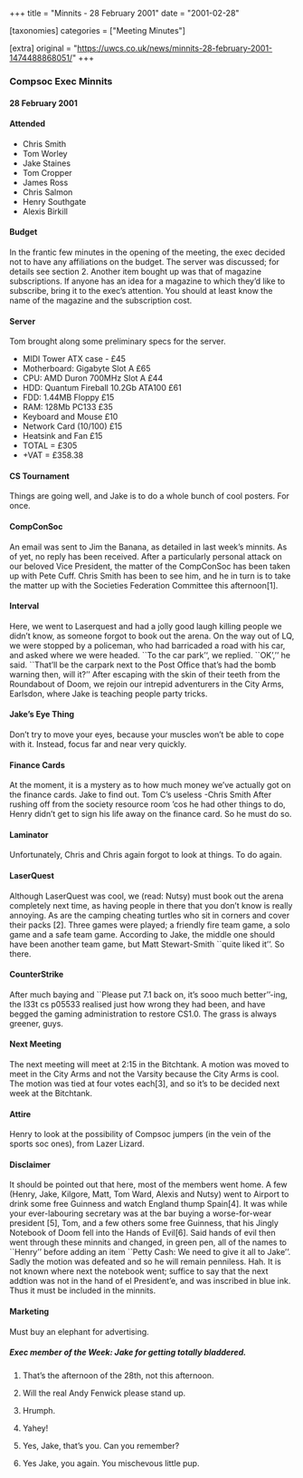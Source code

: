 +++
title = "Minnits - 28 February 2001"
date = "2001-02-28"

[taxonomies]
categories = ["Meeting Minutes"]

[extra]
original = "https://uwcs.co.uk/news/minnits-28-february-2001-1474488868051/"
+++

### Compsoc Exec Minnits

#### 28 February 2001

#### Attended

  - Chris Smith
  - Tom Worley
  - Jake Staines
  - Tom Cropper
  - James Ross
  - Chris Salmon
  - Henry Southgate
  - Alexis Birkill

#### Budget

In the frantic few minutes in the opening of the meeting, the exec decided not to have any affiliations on the budget. The server was discussed; for details see section 2. Another item bought up was that of magazine subscriptions. If anyone has an idea for a magazine to which they’d like to subscribe, bring it to the exec’s attention. You should at least know the name of the magazine and the subscription cost.

#### Server

Tom brought along some preliminary specs for the server.

  - MIDI Tower ATX case - £45
  - Motherboard: Gigabyte Slot A £65
  - CPU: AMD Duron 700MHz Slot A £44
  - HDD: Quantum Fireball 10.2Gb ATA100 £61
  - FDD: 1.44MB Floppy £15
  - RAM: 128Mb PC133 £35
  - Keyboard and Mouse £10
  - Network Card (10/100) £15
  - Heatsink and Fan £15
  - TOTAL = £305
  - \+VAT = £358.38

#### CS Tournament

Things are going well, and Jake is to do a whole bunch of cool posters. For once.

#### CompConSoc

An email was sent to Jim the Banana, as detailed in last week’s minnits. As of yet, no reply has been received. After a particularly personal attack on our beloved Vice President, the matter of the CompConSoc has been taken up with Pete Cuff. Chris Smith has been to see him, and he in turn is to take the matter up with the Societies Federation Committee this afternoon\[1\].

#### Interval

Here, we went to Laserquest and had a jolly good laugh killing people we didn’t know, as someone forgot to book out the arena. On the way out of LQ, we were stopped by a policeman, who had barricaded a road with his car, and asked where we were headed. \`\`To the car park’‘, we replied. \`\`OK’,’’ he said. \`\`That’ll be the carpark next to the Post Office that’s had the bomb warning then, will it?’’ After escaping with the skin of their teeth from the Roundabout of Doom, we rejoin our intrepid adventurers in the City Arms, Earlsdon, where Jake is teaching people party tricks.

#### Jake’s Eye Thing

Don’t try to move your eyes, because your muscles won’t be able to cope with it. Instead, focus far and near very quickly.

#### Finance Cards

At the moment, it is a mystery as to how much money we’ve actually got on the finance cards. Jake to find out. Tom C’s useless -Chris Smith After rushing off from the society resource room ’cos he had other things to do, Henry didn’t get to sign his life away on the finance card. So he must do so.

#### Laminator

Unfortunately, Chris and Chris again forgot to look at things. To do again.

#### LaserQuest

Although LaserQuest was cool, we (read: Nutsy) must book out the arena completely next time, as having people in there that you don’t know is really annoying. As are the camping cheating turtles who sit in corners and cover their packs \[2\]. Three games were played; a friendly fire team game, a solo game and a safe team game. According to Jake, the middle one should have been another team game, but Matt Stewart-Smith \`\`quite liked it’’. So there.

#### CounterStrike

After much baying and \`\`Please put 7.1 back on, it’s sooo much better’’-ing, the l33t cs p05533 realised just how wrong they had been, and have begged the gaming administration to restore CS1.0. The grass is always greener, guys.

#### Next Meeting

The next meeting will meet at 2:15 in the Bitchtank. A motion was moved to meet in the City Arms and not the Varsity because the City Arms is cool. The motion was tied at four votes each\[3\], and so it’s to be decided next week at the Bitchtank.

#### Attire

Henry to look at the possibility of Compsoc jumpers (in the vein of the sports soc ones), from Lazer Lizard.

#### Disclaimer

It should be pointed out that here, most of the members went home. A few (Henry, Jake, Kilgore, Matt, Tom Ward, Alexis and Nutsy) went to Airport to drink some free Guinness and watch England thump Spain\[4\]. It was while your ever-labouring secretary was at the bar buying a worse-for-wear president \[5\], Tom, and a few others some free Guinness, that his Jingly Notebook of Doom fell into the Hands of Evil\[6\]. Said hands of evil then went through these minnits and changed, in green pen, all of the names to \`\`Henry’’ before adding an item \`\`Petty Cash: We need to give it all to Jake’’. Sadly the motion was defeated and so he will remain penniless. Hah. It is not known where next the notebook went; suffice to say that the next addtion was not in the hand of el President’e, and was inscribed in blue ink. Thus it must be included in the minnits.

#### Marketing

Must buy an elephant for advertising.

##### **Exec member of the Week: Jake for getting totally bladdered.**

1.  That’s the afternoon of the 28th, not this afternoon.

2.  Will the real Andy Fenwick please stand up.

3.  Hrumph.

4.  Yahey\!

5.  Yes, Jake, that’s you. Can you remember?

6.  Yes Jake, you again. You mischevous little pup.
